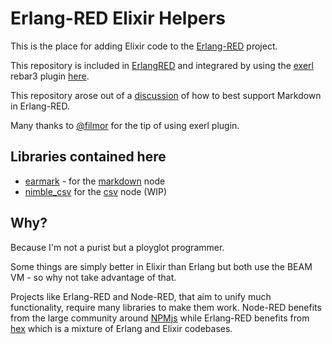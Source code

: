 # Erlang-RED Elixir Helpers

This is the place for adding Elixir code to the [Erlang-RED](https://github.com/gorenje/erlang-red) project.

This repository is included in [ErlangRED](https://github.com/gorenje/erlang-red/blob/276e116a012e52915ec9ad33962d14806689b9d1/rebar.config#L8-L10) and integrared by using the [exerl](https://github.com/filmor/exerl) rebar3 plugin [here](https://github.com/gorenje/erlang-red/blob/276e116a012e52915ec9ad33962d14806689b9d1/rebar.config#L62).

This repository arose out of a [discussion](https://erlangforums.com/t/markdown-support-how-best-to-do-that/4744/2?u=gorenje) of how to best support Markdown in Erlang-RED. 

Many thanks to [@filmor](https://github.com/filmor) for the tip of using exerl plugin.

## Libraries contained here

- [earmark](https://github.com/pragdave/earmark) - for the [markdown](https://github.com/gorenje/erlang-red/blob/main/src/nodes/ered_node_markdown.erl) node
- [nimble_csv](https://github.com/dashbitco/nimble_csv) for the [csv](https://github.com/gorenje/erlang-red/blob/main/src/nodes/ered_node_csv.erl) node (WIP)

## Why?

Because I'm not a purist but a ployglot programmer. 

Some things are simply better in Elixir than Erlang but both use the BEAM VM - so why not take advantage of that.

Projects like Erlang-RED and Node-RED, that aim to unify much functionality, require many libraries to make them work. Node-RED benefits from the large community around [NPMjs](https://npmjs.org) while Erlang-RED benefits from [hex](https://hex.pm/) which is a mixture of Erlang and Elixir codebases.
